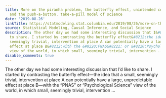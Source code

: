 ```yaml
---
title: More on the piranha problem, the butterfly effect, unintended consequences,
  and the push-a-button, take-a-pill model of science
date: '2019-08-26'
linkTitle: https://statmodeling.stat.columbia.edu/2019/08/26/more-on-the-piranha-problem-the-butterfly-effect-unintended-consequences-and-our-discussions-with-judea-pearl/
source: Statistical Modeling, Causal Inference, and Social Science
description: The other day we had some interesting discussion that I&#8217;d like
  to share. I started by contrasting the butterfly effect&#8212;the idea that a small,
  seemingly trivial, intervention at place A can potentially have a large, unpredictable
  effect at place B&#8212;with the &#8220;PNAS&#8221; or &#8220;Psychological Science&#8221;
  view of the world, in which small, seemingly trivial, intervention ...
disable_comments: true
---
```

The other day we had some interesting discussion that I&#8217;d like to share. I started by contrasting the butterfly effect&#8212;the idea that a small, seemingly trivial, intervention at place A can potentially have a large, unpredictable effect at place B&#8212;with the &#8220;PNAS&#8221; or &#8220;Psychological Science&#8221; view of the world, in which small, seemingly trivial, intervention ...